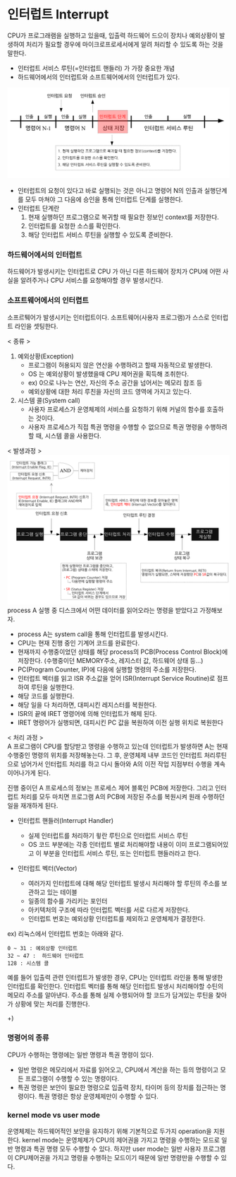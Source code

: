 # 인터럽트 Interrupt
CPU가 프로그래램을 실행하고 있을때, 입출력 하드웨어 드으이 장치나 예외상황이 발생하여 처리가 필요할 경우에 마이크로프로세서에게 알려 처리할 수 있도록 하는 것을 말한다.
* 인터럽트 서비스 루틴(=인터럽트 핸들러) 가 가장 중요한 개념
* 하드웨어에서의 인터럽트와 소프트웨어에서의 인터럽트가 있다.

![img.png](img.png)
- 인터럽트의 요청이 있다고 바로 실행되는 것은 아니고 명령어 N의 인출과 실행단계를 모두 마쳐야 그 다음에 승인을 통해 인터럽트 단계를 실행한다.
- 인터럽트 단계란
  1. 현재 실행하던 프로그램으로 복귀할 때 필요한 정보인 context를 저장한다.
  2. 인터럽트를 요청한 소스를 확인한다.
  3. 해당 인터럽트 서비스 루틴을 실행할 수 있도록 준비한다.

### 하드웨어에서의 인터럽트
하드웨어가 발생시키는 인터럽트로 CPU 가 아닌 다른 하드웨어 장치가 CPU에 어떤 사실을 알려주거나 CPU 서비스를 요청해야할 경우 발생시킨다.

### 소프트웨어에서의 인터렵트 
소프르퉤어가 발생시키는 인터럽트이다.
소프트웨어(사용자 프로그램)가 스스로 인터럽트 라인을 셋팅한다.


< 종류 > <br>
1) 예외상황(Exception)
    - 프로그램이 허용되지 않은 연산을 수행하려고 할때 자동적으로 발생한다.
    -  OS 는 예외상황이 발생했을때 CPU 제어권을 획득해 조취한다.
      - ex) 0으로 나누는 연산, 자신의 주소 공간을 넘어서는 메모리 참조 등
      - 예외상황에 대한 처리 루친을 자신의 코드 영역에 가지고 있는다.
2) 시스템 콜(System call)
    - 사용자 프로세스가 운영체제의 서비스를 요청하기 위해 커널의 함수를 호출하는 것이다.
    - 사용자 프로세스가 직접 특권 명령을 수행할 수 없으므로 특권 명령을 수행하려 할 때, 시스템 콜을 사용한다.
   

< 발생과정 >
![img_1.png](img_1.png)
process A 실행 중 디스크에서 어떤 데이터를 읽어오라는 명령을 받았다고 가정해보자.

- process A는 system call을 통해 인터럽트를 발생시킨다.
- CPU는 현재 진행 중인 기계어 코드를 완료한다.
- 현재까지 수행중이었던 상태를 해당 process의 PCB(Process Control Block)에 저장한다. (수행중이던 MEMORY주소, 레지스터 값, 하드웨어 상태 등...)
- PC(Program Counter, IP)에 다음에 실행할 명령의 주소를 저장한다.
- 인터럽트 벡터를 읽고 ISR 주소값을 얻어 ISR(Interrupt Service Routine)로 점프하여 루틴을 실행한다.
- 해당 코드를 실행한다.
- 해당 일을 다 처리하면, 대피시킨 레지스터를 복원한다.
- ISR의 끝에 IRET 명령어에 의해 인터럽트가 해제 된다.
- IRET 명령어가 실행되면, 대피시킨 PC 값을 복원하여 이전 실행 위치로 복원한다


< 처리 과정 > <br>
A 프로그램이 CPU를 할당받고 명령을 수행하고 있는데 인터럽트가 발생하면 A는 현재 수행중인 명령의 위치를 저장해놓는다. 
그 후, 운영체제 내부 코드인 인터럽트 처리루틴으로 넘어가서 인터럽트 처리를 하고 다시 돌아와  A의 이전 작업 지점부터 수행을 계속 이어나가게 된다.

진행 중이던 A 프로세스의 정보는 프로세스 제어 블록인 PCB에 저장한다. 그리고 인터럽트 처리를 모두 마치면 프로그램 A의  PCB에 저장된 주소를 복원시켜 원래 수행하던 일을 재개하게 된다.

* 인터럽트 핸들러(Interrupt Handler)
    - 실제 인터럽트를 처리하기 윟란 루틴으로 인터럽트 서비스 루틴
    - OS 코드 부분에는 각종 인터럽트 별로 처리해야할 내용이 이미 프로그램되어있고 이 부분을 인터럽트 서비스 루틴, 또는 인터럽트 핸들러라고 한다.

* 인터럽트 벡터(Vector)
  - 여러가지 인터럽트에 대해 해당 인터럽트 발생시 처리해야 할 루틴의 주소를 보관하고 있는 테이블
  - 일종의 함수를 가리키는 포인터
  - 아키텍처의 구조에 따라 인터럽트 벡터를 서로 다르게 저장한다.
  - 인터럽트 번호는 예외상황 인터럽트를 제외하고 운영체제가 결정한다.
  
ex) 리눅스에서 인터럽트 번호는 아래와 같다.

    0 ~ 31 : 예외상황 인터럽트
    32 ~ 47 :  하드웨어 인터럽트
    128 : 시스템 콜

예를 들어 입출력 관련 인터럽트가 발생한 경우, CPU는 인터럽트 라인을 통해 발생한 인터럽트를 확인한다. 
인터럽트 벡터를 통해 해당 인터럽트 발생시 처리해야할 수틴의 메모리 주소를 알아낸다. 
주소를 통해 실제 수행되어야 할 코드가 담겨있는 루틴을 찾아가 상황에 맞는 처리를 진행한다.

+) 
### 명령어의 종류
CPU가 수행하는 명령에는 일반 명령과 특권 명령이 있다.
- 일반 명령은 메모리에서 자료를 읽어오고, CPU에서 계산을 하는 등의 명령이고 모든 프로그램이 수행할 수 있는 명령이다.
- 특권 명령은 보안이 필요한 명령으로 입출력 장치, 타이머 등의 장치를 접근하는 명령이다. 특권 명령은 항상 운영체제만이 수행할 수 있다.

### kernel mode vs user mode
운영체제는 하드웨어적인 보안을 유지하기 위해 기본적으로 두가지 operation을 지원한다. kernel mode는 운영체제가 CPU의 제어권을 가지고 명령을 수행하는 모드로 일반 명령과 특권 명령 모두 수행할 수 있다.
하지만 user mode는 일반 사용자 프로그램이 CPU제어권을 가지고 명령을 수행하는 모드이기 때문에 일반 명령만을 수행할 수 있다.


